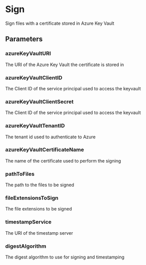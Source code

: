 # Sign
Sign files with a certificate stored in Azure Key Vault
## Parameters
### azureKeyVaultURI
The URI of the Azure Key Vault the certificate is stored in
### azureKeyVaultClientID
The Client ID of the service principal used to access the keyvault 
### azureKeyVaultClientSecret
The Client ID of the service principal used to access the keyvault 
### azureKeyVaultTenantID
The tenant id used to authenticate to Azure
### azureKeyVaultCertificateName
The name of the certificate used to perform the signing
### pathToFiles
The path to the files to be signed
### fileExtensionsToSign
The file extensions to be signed
### timestampService
The URI of the timestamp server
### digestAlgorithm
The digest algorithm to use for signing and timestamping
